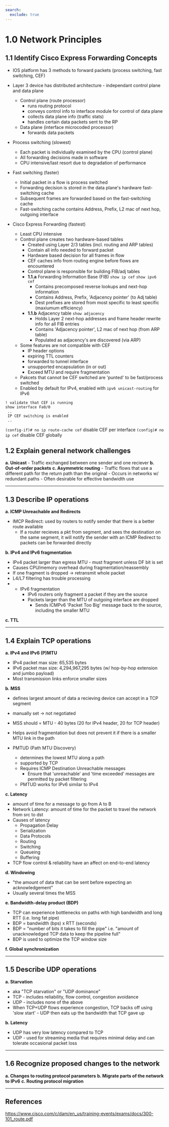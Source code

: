 ```yaml
---
search:
  exclude: true
---
```


# 1.0 Network Principles

## 1.1 Identify Cisco Express Forwarding Concepts
- IOS platform has 3 methods to forward packets (process switching, fast switching, CEF)
- Layer 3 device has distributed architecture - independant control plane and data plane
    - Control plane (route processor)
        - runs routing protocol
        - conveys control info to interface module for control of data plane
        - collects data plane info (traffic stats)
        - handles certain data packets sent to the RP
    - Data plane (interface microcoded processor)
        - forwards data packets

- Process switching (slowest)
    - Each packet is individually examined by the CPU (control plane)
    - All forwarding decisions made in software
    - CPU intensive/last resort due to degradation of performance
- Fast switching (faster)
    - Initial packet in a flow is process switched
    - Forwarding decision is stored in the data plane's hardware fast-switching cache
    - Subsequent frames are forwarded based on the fast-switching cache
    - Fast-switching cache contains Address, Prefix, L2 mac of next hop, outgoing interface
- Cisco Express Forwarding (fastest)
    - Least CPU intensive
    - Control plane creates two hardware-based tables
        - Created using Layer 2/3 tables (incl. routing and ARP tables)
        - Contain all info needed to forward packet
        - Hardware based decision for all frames in flow
        - CEF caches info from routing engine before flows are encountered
        - Control plane is responsible for building FIB/adj tables
        - **1.1.a** Forwarding Information Base (FIB) `show ip cef` `show ipv6 cef`
            - Contains precomposed reverse lookups and next-hop information
            - Contains Address, Prefix, 'Adjacency pointer' (to Adj table)
            - Dest prefixes are stored from most specific to least specific (maxiumum efficiency)
        - **1.1.b** Adjacency table `show adjacency`
            - Holds Layer 2 next-hop addresses and frame header rewrite info for all FIB entries
            - Contains 'Adjacency pointer', L2 mac of next hop (from ARP table)
            - Populated as adjacency's are discovered (via ARP)
    - Some features are not compatible with CEF
        - IP header options
        - expiring TTL counters
        - forwarded to tunnel interface
        - unsupported encapsulation (in or out)
        - Exceed MTU and require fragmentation
    - Pakcets that cannot be CEF switched are 'punted' to be fast/process switched
    - Enabled by default for IPv4, enabled with `ipv6 unicast-routing` for IPv6

```
! validate that CEF is running
show interface Fa0/0
 ..
 IP CEF switching is enabled
 ..
```
`(config-if)# no ip route-cache cef` disable CEF per interface
`(config)# no ip cef` disable CEF globally

## 1.2 Explain general network challenges
**a. Unicast**
    - Traffic exchanged between one sender and one reciever
**b. Out-of-order packets**
**c. Asymmetric routing**
    - Traffic flows that use a different path for the return path than the original
    - Occurs in networks w/ redundant paths
    - Often desirable for effective bandwidth use

<hr>

## 1.3 Describe IP operations
**a. ICMP Unreachable and Redirects**
- IMCP Redirect: used by routers to notify sender that there is a better route available
    - If a router recieves a pkt from segment, and sees the destination on the same segment, it will notify the sender with an ICMP Redirect to packets can be forwarded directly

**b. IPv4 and IPv6 fragmentation**
- IPv4 packet larger than egress MTU - must fragment unless DF bit is set
- Causes CPU/memory overhead during fragmentation/reassembly
- If one fragment is dropped -> retransmit whole packet
- L4/L7 filtering has trouble processing
- - IPv6 fragmentation
    - IPv6 routers only fragment a packet if they are the source
    - Packets larger than the MTU of outgoing interface are dropped
        - Sends ICMPv6 'Packet Too Big' message back to the source, including the smaller MTU
    
**c. TTL**

<hr>

## 1.4 Explain TCP operations
**a. IPv4 and IPv6 (P)MTU**
- IPv4 packet max size: 65,535 bytes
- IPv6 packet max size: 4,294,967,295 bytes (w/ hop-by-hop extension and jumbo payload)
- Most transmission links enforce smaller sizes
    
**b. MSS**
- defines largest amount of data a recieving device can accept in a TCP segment
- manually set -> not negotiated
- MSS should = MTU - 40 bytes (20 for IPv4 header, 20 for TCP header)
- Helps avoid fragmentation but does not prevent it if there is a smaller MTU link in the path

- PMTUD (Path MTU Discovery)
    - determines the lowest MTU along a path
    - supported by TCP
    - Requires ICMP Destination Unreachable messages
        - Ensure that 'unreachable' and 'time exceeded' messages are permitted by packet filtering
    - PMTUD works for IPv6 similar to IPv4

**c. Latency**
- amount of time for a message to go from A to B
- Network Latency: amount of time for the packet to travel the network from src to dst
- Causes of latency
    - Propagation Delay
    - Serialization
    - Data Protocols
    - Routing
    - Switching
    - Queueing
    - Buffering
- TCP flow control & reliability have an affect on end-to-end latency

**d. Windowing**
- "the amount of data that can be sent before expecting an acknowledgement"
- Usually several times the MSS

**e. Bandwidth-delay product (BDP)**
- TCP can experience bottlenecks on paths with high bandwidth and long RTT (i.e. long fat pipe)
- BDP = bandwidth (bps) x RTT (seconds)
- BDP = "number of bits it takes to fill the pipe" i.e. "amount of unacknowledged TCP data to keep the pipeline full"
- BDP is used to optimize the TCP window size

**f. Global synchronization**

<hr>

## 1.5 Describe UDP operations
**a. Starvation**
- aka "TCP starvation" or "UDP dominance"
- TCP - includes reliability, flow control, congestion avoidance
- UDP - includes none of the above
- When TCP+UDP flows experience congestion, TCP backs off using 'slow start' - UDP then eats up the bandwidth that TCP gave up

**b. Latency**
- UDP has very low latency compared to TCP
- UDP - used for streaming media that requires minimal delay and can tolerate occasional packet loss

<hr>

## 1.6 Recognize proposed changes to the network
**a. Changes to routing protocol parameters**
**b. Migrate parts of the network to IPv6**
**c. Routing protocol migration**

---
## References
https://www.cisco.com/c/dam/en_us/training-events/exams/docs/300-101_route.pdf
